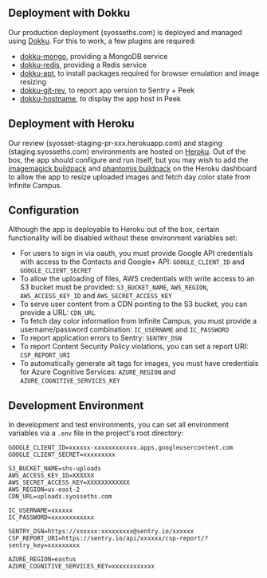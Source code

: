 ## Deployment with Dokku
Our production deployment (syosseths.com) is deployed and managed using [Dokku](https://github.com/dokku/dokku/). For this to work, a few plugins are required:
  - [dokku-mongo](https://github.com/dokku/dokku-mongo), providing a MongoDB service
  - [dokku-redis](https://github.com/dokku/dokku-redis), providing a Redis service
  - [dokku-apt](https://github.com/F4-Group/dokku-apt), to install packages required for browser emulation and image resizing
  - [dokku-git-rev](https://github.com/dokku-community/dokku-git-rev), to report app version to Sentry + Peek
  - [dokku-hostname](https://github.com/michaelshobbs/dokku-hostname.git), to display the app host in Peek

## Deployment with Heroku
Our review (syosset-staging-pr-xxx.herokuapp.com) and staging (staging.syosseths.com) environments are hosted on [Heroku](https://heroku.com). Out of the box, the app should configure and run itself, but you may wish to add the [imagemagick buildpack](https://github.com/jacobsmith/heroku-buildpack-imagemagick) and [phantomjs buildpack](https://github.com/stomita/heroku-buildpack-phantomjs) on the Heroku dashboard to allow the app to resize uploaded images and fetch day color state from Infinite Campus.

## Configuration
Although the app is deployable to Heroku out of the box, certain functionality will be disabled without these environment variables set:
  - For users to sign in via oauth, you must provide Google API credentials with access to the Contacts and Google+ API: `GOOGLE_CLIENT_ID` and `GOOGLE_CLIENT_SECRET`
  - To allow the uploading of files, AWS credentials with write access to an S3 bucket must be provided: `S3_BUCKET_NAME`, `AWS_REGION`, `AWS_ACCESS_KEY_ID` and `AWS_SECRET_ACCESS_KEY`
  - To serve user content from a CDN pointing to the S3 bucket, you can provide a URL: `CDN_URL`
  - To fetch day color information from Infinite Campus, you must provide a username/password combination: `IC_USERNAME` and `IC_PASSWORD`
  - To report application errors to Sentry: `SENTRY_DSN`
  - To report Content Security Policy violations, you can set a report URI: `CSP_REPORT_URI`
  - To automatically generate alt tags for images, you must have credentials for Azure Cognitive Services: `AZURE_REGION` and `AZURE_COGNITIVE_SERVICES_KEY`

## Development Environment
In development and test environments, you can set all environment variables via a `.env` file in the project's root directory:
```
GOOGLE_CLIENT_ID=xxxxxx-xxxxxxxxxxxx.apps.googleusercontent.com
GOOGLE_CLIENT_SECRET=xxxxxxxxx

S3_BUCKET_NAME=shs-uploads
AWS_ACCESS_KEY_ID=XXXXXX
AWS_SECRET_ACCESS_KEY=XXXXXXXXXXXX
AWS_REGION=us-east-2
CDN_URL=uploads.syosseths.com

IC_USERNAME=xxxxxx
IC_PASSWORD=xxxxxxxxxxxx

SENTRY_DSN=https://xxxxxx:xxxxxxxxx@sentry.io/xxxxxx
CSP_REPORT_URI=https://sentry.io/api/xxxxxx/csp-report/?sentry_key=xxxxxxxxx

AZURE_REGION=eastus
AZURE_COGNITIVE_SERVICES_KEY=xxxxxxxxxxxx
```
